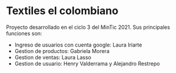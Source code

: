 # Textiles el colombiano

Proyecto desarrollado en el ciclo 3 del MinTic 2021. Sus principales funciones son:
- Ingreso de usuarios con cuenta google: Laura Iriarte
- Gestion de productos: Gabriela Morera
- Gestion de ventas: Laura Lasso
- Gestion de usuario: Henry Valderrama y Alejandro Restrepo
